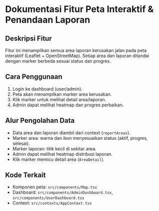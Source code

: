 # Dokumentasi Fitur Peta Interaktif & Penandaan Laporan

## Deskripsi Fitur
Fitur ini menampilkan semua area laporan kerusakan jalan pada peta interaktif (Leaflet + OpenStreetMap). Setiap area dan laporan ditandai dengan marker berbeda sesuai status dan progres.

## Cara Penggunaan
1. Login ke dashboard (user/admin).
2. Peta akan menampilkan marker area kerusakan.
3. Klik marker untuk melihat detail area/laporan.
4. Admin dapat melihat heatmap dan progres perbaikan.

## Alur Pengolahan Data
- Data area dan laporan diambil dari context (`reportAreas`).
- Marker area: warna dan ikon menyesuaikan status (aktif, progres, selesai).
- Marker laporan: titik kecil di sekitar area.
- Admin dapat melihat heatmap distribusi laporan.
- Klik marker memicu detail area (`AreaDetail`).

## Kode Terkait
- Komponen peta: `src/components/Map.tsx`
- Dashboard: `src/components/AdminDashboard.tsx`, `src/components/UserDashboard.tsx`
- Context: `src/contexts/AppContext.tsx` 
